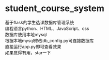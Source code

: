 # student_course_system<br>
基于flask的学生选课数据库管理系统<br>
编程语言python、HTML、JavaScript、css<br>
数据库使用本地mysql<br>
根据本地mysql修改db_config.py可连接数据库<br>
直接运行app.py即可查看效果<br>
如果觉得有用，star一下
